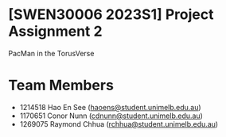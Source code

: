 # [SWEN30006 2023S1] Project Assignment 2
PacMan in the TorusVerse
# Team Members
- 1214518 Hao En See (haoens@student.unimelb.edu.au)
- 1170651 Conor Nunn (cdnunn@student.unimelb.edu.au)
- 1269075 Raymond Chhua (<rchhua@student.unimelb.edu.au>)
